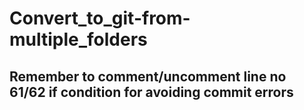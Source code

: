 # Convert_to_git-from-multiple_folders

## Remember to comment/uncomment line no 61/62 if condition for avoiding commit errors
